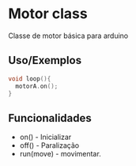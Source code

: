 
# Motor class

Classe de motor básica para arduino

## Uso/Exemplos

```cpp
void loop(){
  motorA.on();
}
```

## Funcionalidades

- on() - Inicializar
- off() - Paralização
- run(move) - movimentar.
